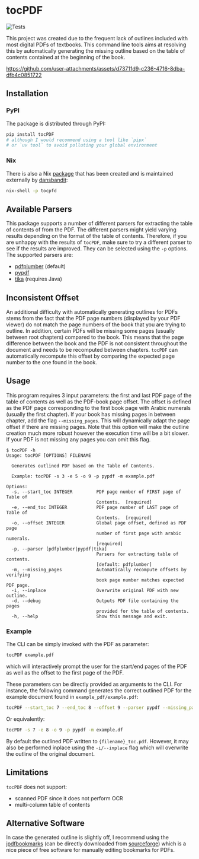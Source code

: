 # tocPDF
![Tests](https://github.com/kszenes/tocPDF/actions/workflows/python-app.yml/badge.svg)

This project was created due to the frequent lack of outlines included with most digital PDFs of textbooks.
This command line tools aims at resolving this by automatically generating the missing outline based on the table of contents contained at the beginning of the book.

https://github.com/user-attachments/assets/d73711d9-c236-4716-8dba-dfb4c0851722

## Installation

### PyPI

The package is distributed through PyPI:

```sh
pip install tocPDF
# although I would recommend using a tool like `pipx`
# or `uv tool` to avoid polluting your global environment
```
### Nix

There is also a Nix [package](https://search.nixos.org/packages?channel=24.11&from=0&size=50&sort=relevance&type=packages&query=tocPDF) that has been created and is maintained externally by [dansbandit](https://github.com/dansbandit):

```sh
nix-shell -p tocpfd
```

## Available Parsers
This package supports a number of different parsers for extracting the table of contents of from the PDF. The different parsers might yield varying results depending on the format of the table of contents. Therefore, if you are unhappy with the results of `tocPDF`, make sure to try a different parser to see if the results are improved. They can be selected using the `-p` options. The supported parsers are:
- [pdfplumber](https://github.com/jsvine/pdfplumber) (default)
- [pypdf](https://github.com/py-pdf/pypdf)
- [tika](https://github.com/chrismattmann/tika-python) (requires Java)

## Inconsistent Offset
An additional difficulty with automatically generating outlines for PDFs stems from the fact that the PDF page numbers (displayed by your PDF viewer) do not match the page numbers of the book that you are trying to outline. In addition, certain PDFs will be missing some pages (usually between root chapters) compared to the book. This means that the page difference between the book and the PDF is not consistent throughout the document and needs to be recomputed between chapters. `tocPDF` can automatically recompute this offset by comparing the expected page number to the one found in the book.

## Usage
This program requires 3 input parameters: the first and last PDF page of the table of contents as well as the PDF-book page offset. The offset is defined as the PDF page corresponding to the first book page with Arabic numerals (usually the first chapter). If your book has missing pages in between chapter, add the flag `--missing_pages`. This will dynamically adapt the page offset if there are missing pages. Note that this option will make the outline creation much more robust however the execution time will be a bit slower. If your PDF is not missing any pages you can omit this flag.
```text
$ tocPDF -h
Usage: tocPDF [OPTIONS] FILENAME

  Generates outlined PDF based on the Table of Contents.

  Example: tocPDF -s 3 -e 5 -o 9 -p pypdf -m example.pdf

Options:
  -s, --start_toc INTEGER         PDF page number of FIRST page of Table of
                                  Contents.  [required]
  -e, --end_toc INTEGER           PDF page number of LAST page of Table of
                                  Contents.  [required]
  -o, --offset INTEGER            Global page offset, defined as PDF page
                                  number of first page with arabic numerals.
                                  [required]
  -p, --parser [pdfplumber|pypdf|tika]
                                  Parsers for extracting table of contents.
                                  [default: pdfplumber]
  -m, --missing_pages             Automatically recompute offsets by verifying
                                  book page number matches expected PDF page.
  -i, --inplace                   Overwrite original PDF with new outline.
  -d, --debug                     Outputs PDF file containing the pages
                                  provided for the table of contents.
  -h, --help                      Show this message and exit.
  ```

### Example
The CLI can be simply invoked with the PDF as parameter:
```sh
tocPDF example.pdf
```
which will interactively prompt the user for the start/end pages of the PDF as well as the offset to the first page of the PDF.

These parameters can be directly provided as arguments to the CLI. For instance, the following command generates the correct outlined PDF for the example document found in `example_pdf/example.pdf`:
```sh
tocPDF --start_toc 7 --end_toc 8 --offset 9 --parser pypdf --missing_pages example.pdf
```
Or equivalently:
```sh
tocPDF -s 7 -e 8 -o 9 -p pypdf -m example.df
```
By default the outlined PDF written to `{filename}_toc.pdf`. However, it may also be performed inplace using the `-i/--inplace` flag which will overwrite the outline of the original document.

## Limitations
`tocPDF` does not support:
- scanned PDF since it does not perform OCR
- multi-column table of contents

## Alternative Software
In case the generated outline is slightly off, I recommend using the [jpdfbookmarks](https://github.com/SemanticBeeng/jpdfbookmarks) (can be directly downloaded from [sourceforge](https://sourceforge.net/projects/jpdfbookmarks/)) which is a nice piece of free software for manually editing bookmarks for PDFs.
